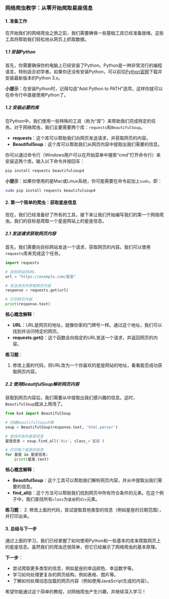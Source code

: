 ### 网络爬虫教学：从零开始爬取星座信息

#### 1. 准备工作

在开始我们的网络爬虫之旅之前，我们需要确保一些基础工具已经准备就绪。这些工具将帮助我们轻松地从网页上抓取数据。

##### 1.1 安装Python

首先，你需要确保你的电脑上已经安装了Python。Python是一种非常流行的编程语言，特别适合初学者。如果你还没有安装Python，可以前往[Python官网](https://www.python.org/)下载并安装最新版本的Python 3.x。

**小提示**：在安装Python时，记得勾选“Add Python to PATH”选项，这样你就可以在命令行中直接使用Python了。

##### 1.2 安装必要的库

在Python中，我们使用一些特殊的工具（称为“库”）来帮助我们完成特定的任务。对于网络爬虫，我们主要需要两个库：`requests`和`BeautifulSoup`。

- **requests**：这个库可以帮助我们向网页发送请求，并获取网页的内容。
- **BeautifulSoup**：这个库可以帮助我们从网页内容中提取出我们需要的信息。

你可以通过命令行（Windows用户可以在开始菜单中搜索“cmd”打开命令行）来安装这两个库。输入以下命令并按回车：

```bash
pip install requests beautifulsoup4
```

**小提示**：如果你使用的是Mac或Linux系统，你可能需要在命令前加上`sudo`，即：

```bash
sudo pip install requests beautifulsoup4
```

#### 2. 第一个简单的爬虫：获取星座信息

现在，我们已经准备好了所有的工具，接下来让我们开始编写我们的第一个网络爬虫。我们的目标是爬取一个星座网站上的星座信息。

##### 2.1 发送请求获取网页内容

首先，我们需要向目标网站发送一个请求，获取网页的内容。我们可以使用`requests`库来完成这个任务。

```python
import requests

# 目标网站的URL
url = "https://example.com/星座"

# 发送请求并获取网页内容
response = requests.get(url)

# 打印网页内容
print(response.text)
```

**核心概念解释**：
- **URL**：URL是网页的地址，就像你家的门牌号一样。通过这个地址，我们可以找到并访问特定的网页。
- **requests.get()**：这个函数会向指定的URL发送一个请求，并返回网页的内容。

**练习题**：
1. 修改上面的代码，将URL改为一个你喜欢的星座网站的地址，看看能否成功获取网页内容。

##### 2.2 使用BeautifulSoup解析网页内容

获取到网页内容后，我们需要从中提取出我们感兴趣的信息。这时，`BeautifulSoup`就派上用场了。

```python
from bs4 import BeautifulSoup

# 创建BeautifulSoup对象
soup = BeautifulSoup(response.text, 'html.parser')

# 查找所有的星座信息
星座信息 = soup.find_all('div', class_='星座')

# 打印每个星座的信息
for 星座 in 星座信息:
    print(星座.text)
```

**核心概念解释**：
- **BeautifulSoup**：这个工具可以帮助我们解析网页内容，并从中提取出我们需要的信息。
- **find_all()**：这个方法可以帮助我们找到网页中所有符合条件的元素。在这个例子中，我们查找所有`class`为`星座`的`div`元素。

**练习题**：
2. 修改上面的代码，尝试提取其他类型的信息（例如星座的日期范围），并打印出来。

#### 3. 总结与下一步

通过上面的学习，我们已经掌握了如何使用Python和一些基本的库来爬取网页上的星座信息。虽然我们的爬虫还很简单，但它已经展示了网络爬虫的基本原理。

**下一步**：
- 尝试爬取更多类型的信息，例如星座的幸运颜色、幸运数字等。
- 学习如何处理更复杂的网页结构，例如表格、图片等。
- 了解如何处理动态加载的网页内容（例如使用JavaScript生成的内容）。

希望你能通过这个简单的教程，对网络爬虫产生兴趣，并继续深入学习！
